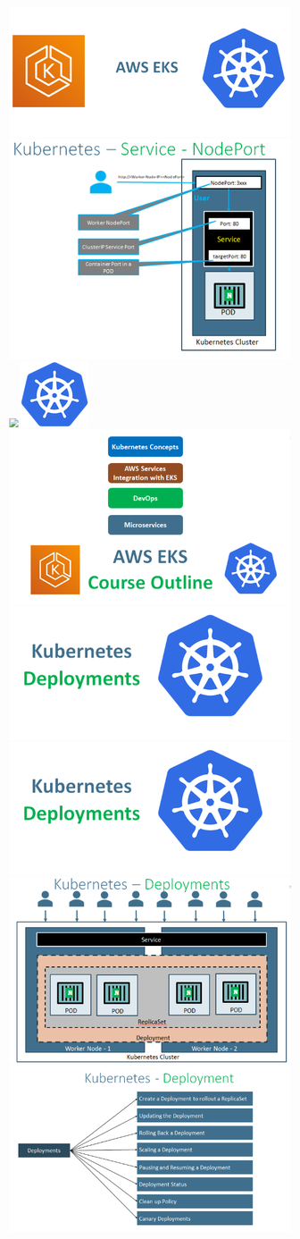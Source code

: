 ![](eks-kubernets.png)
![](NodePort-Service.png)
![](Kubernetes-ReplicaSets.png)
![](kubernets.png)
![](CourseOutline.png)
![](KubernetesDeployments.png)
![Alt text](KubernetesDeployments.png)
![Alt text](Deployments.png)
![](2023-07-16-20-25-08.png)